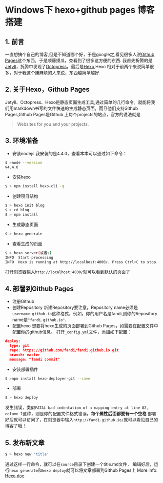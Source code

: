 # Windows下 hexo+github pages 博客搭建
## 1. 前言

一直想搞个自己的博客,但是不知道哪个好，于是google之,看见很多人说[Github Pages](https://pages.github.com/)这个东西，于是顺藤摸瓜，查看到了很多这方便的东西.
我首先折腾的是[Jetyll](http://jekyll.bootcss.com/)，折腾中发现了[Octopress](http://octopress.org/)，最后是[Hexo](https://hexo.io/),Hexo 相对于前两个来说简单很多，对于我这个嫌麻烦的人来说，东西越简单越好.
<!-- more --> 
## 2. 关于Hexo，Github Pages
Jetyll、Octopress、Hexo是静态页面生成工具,通过简单的几行命令，就能将我们用markdown书写的文件快速的生成静态页面，而且他们支持Github Pages,Github Pages是Github 上每个projects的站点，官方的说法就是 
> Websites for you and your projects.

## 3. 环境准备
* 安装nodejs
我安装的是4.4.0，查看本本可以通过如下命令：
``` bash
$ >node --version
v4.4.0
```
* 安装hexo
``` bash
$ > npm install hexo-cli -g
```
* 创建项目结构
``` bash
$ > hexo init blog
$ > cd blog
$ > npm install
```
* 生成静态页面
``` bash
$ > hexo generate
```
* 查看生成的页面
``` bash
$ > hexo server(或者s)
INFO  Start processing
INFO  Hexo is running at http://localhost:4000/. Press Ctrl+C to stop.
```
打开浏览器输入`http://localhost:4000/`就可以看到默认的页面了
## 4. 部署到Github Pages
* 注册Github
* 创建Repository
新建Repository要注意，Repository name必须是`username.github.io`这种格式，例如，你的用户名是fandi,则你的Repository name是`"fandi.github.io"`.
* 配置hexo
想要将hexo生成的页面部署到Github Pages，如需要在配置文件中配置你的github信息。
打开`_config.yml`文件，添加如下配置：
```json
deploy:
  type: git
  repo: https://github.com/fandi/fandi.github.io.git
  branch: master
  message: "fandi commit"
```
* 安装部署插件
``` bash
$ >npm install hexo-deployer-git --save
```
* 部署
``` bash
$ > hexo deploy
```
发生错误，类似`FATAL bad indentation of a mapping entry at line 82, column 7`这种，则是你的配置文件格式错误，**每个属性后面都要有一个空格**
部署好后就可以访问了，在浏览器中输入`http://fandi.github.io/`就可以看见自己的博客了哦！
## 5. 发布新文章
``` bash
$ > hexo new "title"
```
通过这样一行命令，就可以在`source`目录下创建一个title.md文件，
编辑好后，运行`hexo generate`和`hexo deploy`就可以将文章部署到Github Pages上
More info: [Hexo doc](https://hexo.io/docs/)
